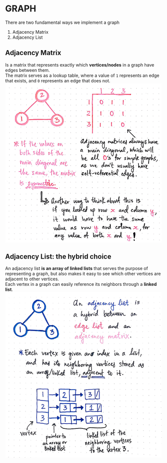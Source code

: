 # GRAPH
<!-- Reference: https://medium.com/basecs/from-theory-to-practice-representing-graphs-cfd782c5be38 -->

There are two fundamental ways we implement a graph

1. Adjacency Matrix
2. Adjacency List

## Adjacency Matrix
Is a matrix that represents exactly which **vertices/nodes** in a graph have edges between them. </br>
The matrix serves as a lookup table, where a value of ```1``` represents an edge that exists, and ```0``` represents an edge that does not.
![matrix](/assets/matrix.jpeg)

## Adjacency List: the hybrid choice
An adjacency list **is an array of linked lists** that serves the purpose of representing a graph, but also makes it easy to see which other vertices are adjacent to other vertices.</br>
Each vertex in a graph can easily reference its neighbors through a **linked list**.
![list](/assets/list.jpeg)
